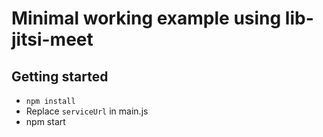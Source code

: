 # Minimal working example using lib-jitsi-meet

## Getting started
- `npm install`
- Replace `serviceUrl` in main.js
- npm start
